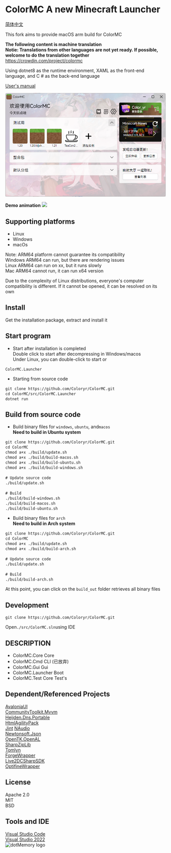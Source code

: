 # ColorMC A new Minecraft Launcher  

[简体中文](./README.md)

This fork aims to provide macOS arm build for ColorMC

**The following content is machine translation**  
**Notie: Translations from other languages are not yet ready. If possible, welcome to do the translation together**  
https://crowdin.com/project/colormc

Using dotnet8 as the runtime environment, XAML as the front-end language, and C # as the back-end language

[User's manual](https://github.com/Coloryr/ColorMC_Pic/blob/master/guide/Main.md)

![](/image/run.png)  

**Demo animation**
![](/image/GIF.gif)  

## Supporting platforms
- Linux
- Windows
- macOs

Note: ARM64 platform cannot guarantee its compatibility  
Windows ARM64 can run, but there are rendering issues  
Linux ARM64 can run on xx, but it runs slowly  
Mac ARM64 cannot run, it can run x64 version  

Due to the complexity of Linux distributions, everyone's computer compatibility is different. If it cannot be opened, it can be resolved on its own

## Install
Get the installation package, extract and install it

## Start program

- Start after installation is completed  
Double click to start after decompressing in Windows/macos  
Under Linux, you can double-click to start or
```
ColorMC.Launcher
```

- Starting from source code
```
git clone https://github.com/Coloryr/ColorMC.git
cd ColorMC/src/ColorMC.Launcher
dotnet run
```

## Build from source code

- Build binary files for `windows`, `ubuntu`, and`macos`  
**Need to build in Ubuntu system**
```
git clone https://github.com/Coloryr/ColorMC.git
cd ColorMC
chmod a+x ./build/update.sh
chmod a+x ./build/build-macos.sh
chmod a+x ./build/build-ubuntu.sh
chmod a+x ./build/build-windows.sh

# Update source code
./build/update.sh

# Build
./build/build-windows.sh
./build/build-macos.sh
./build/build-ubuntu.sh
```

- Build binary files for `arch`  
**Need to build in Arch system**
```
git clone https://github.com/Coloryr/ColorMC.git
cd ColorMC
chmod a+x ./build/update.sh
chmod a+x ./build/build-arch.sh

# Update source code
./build/update.sh

# Build
./build/build-arch.sh
```

At this point, you can click on the `build_out` folder retrieves all binary files

## Development

```
git clone https://github.com/Coloryr/ColorMC.git
```

Open`./src/ColorMC.sln`using IDE

## DESCRIPTION
- ColorMC.Core Core
- ColorMC.Cmd CLI (已放弃)
- ColorMC.Gui Gui
- ColorMC.Launcher Boot
- ColorMC.Test Core Test's

## Dependent/Referenced Projects
[AvaloniaUI](https://github.com/AvaloniaUI/Avalonia)  
[CommunityToolkit.Mvvm](https://github.com/CommunityToolkit/dotnet)  
[Heijden.Dns.Portable](https://github.com/softlion/Heijden.Dns)  
[HtmlAgilityPack](https://html-agility-pack.net/)  
[Jint](https://github.com/sebastienros/jint)
[NAudio](https://github.com/naudio/NAudio)  
[Newtonsoft.Json](https://www.newtonsoft.com/json)  
[OpenTK.OpenAL](https://opentk.net/)  
[SharpZipLib](https://github.com/icsharpcode/SharpZipLib)  
[Tomlyn](https://github.com/xoofx/Tomlyn)  
[ForgeWrapper](https://github.com/ZekerZhayard/ForgeWrapper)  
[Live2DCSharpSDK](https://github.com/coloryr/Live2DCSharpSDK)  
[OptifineWrapper](https://github.com/coloryr/OptifineWrapper) 

## License
Apache 2.0  
MIT  
BSD

## Tools and IDE
[Visual Studio Code](https://code.visualstudio.com/)  
[Visual Studio 2022](https://visualstudio.microsoft.com/)  
![dotMemory logo](https://resources.jetbrains.com/storage/products/company/brand/logos/dotMemory_icon.svg)
